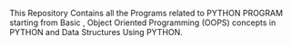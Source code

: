 This Repository Contains all the Programs related to PYTHON PROGRAM starting from Basic , Object Oriented Programming (OOPS) concepts in PYTHON and Data Structures Using PYTHON.
